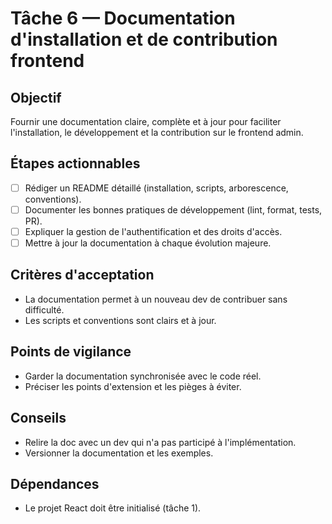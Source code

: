 # Tâche 6 — Documentation d'installation et de contribution frontend

## Objectif
Fournir une documentation claire, complète et à jour pour faciliter l'installation, le développement et la contribution sur le frontend admin.

## Étapes actionnables
- [ ] Rédiger un README détaillé (installation, scripts, arborescence, conventions).
- [ ] Documenter les bonnes pratiques de développement (lint, format, tests, PR).
- [ ] Expliquer la gestion de l'authentification et des droits d'accès.
- [ ] Mettre à jour la documentation à chaque évolution majeure.

## Critères d'acceptation
- La documentation permet à un nouveau dev de contribuer sans difficulté.
- Les scripts et conventions sont clairs et à jour.

## Points de vigilance
- Garder la documentation synchronisée avec le code réel.
- Préciser les points d'extension et les pièges à éviter.

## Conseils
- Relire la doc avec un dev qui n'a pas participé à l'implémentation.
- Versionner la documentation et les exemples.

## Dépendances
- Le projet React doit être initialisé (tâche 1). 